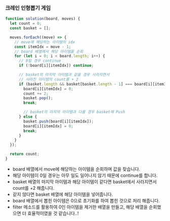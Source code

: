 ### 크레인 인형뽑기 게임

```js
function solution(board, moves) {
  let count = 0;
  const basket = [];

  moves.forEach((move) => {
    // move에 해당하는 아이템의 idx
    const itemIdx = move - 1;
    // board 배열에서 해당 아이템을 순회
    for (let i = 0; i < board.length; i++) {
      // 0일 경우 continue
      if (!board[i][itemIdx]) continue;

      // basket의 마지막 아이템과 같을 경우 사라지면서
      // 사라진 아이템의 count를 + 2
      if (basket.length && basket[basket.length - 1] === board[i][itemIdx]) {
        board[i][itemIdx] = 0;
        count += 2;
        basket.pop();
        break;

        // basket의 마지막 아이템과 다를 경우 basket에 Push
      } else {
        basket.push(board[i][itemIdx]);
        board[i][itemIdx] = 0;
        break;
      }
    }
  });

  return count;
}
```

- board 배열에서 move에 해당하는 아이템을 순회하며 값을 찾습니다.
- 해당 아이템이 0일 경우는 아무 일도 일어나지 않기 때문에 continue를 합니다.
- basket 배열의 마지막 아이템과 해당 아이템이 같다면 basket에서 사라지면서 count를 +2 해줍니다.
- 같지 않다면 basket 배열에 해당 아이템을 넣어줍니다.
- board 배열에서 뽑힌 아이템은 0으로 초기화를 하여 뽑힌 것으로 처리 해줍니다.
- filter 메소드를 활용하여 0인 아이템을 제거한 배열을 만들고, 해당 배열을 순회했으면 더 효율적이였을 것 같습니다..!
